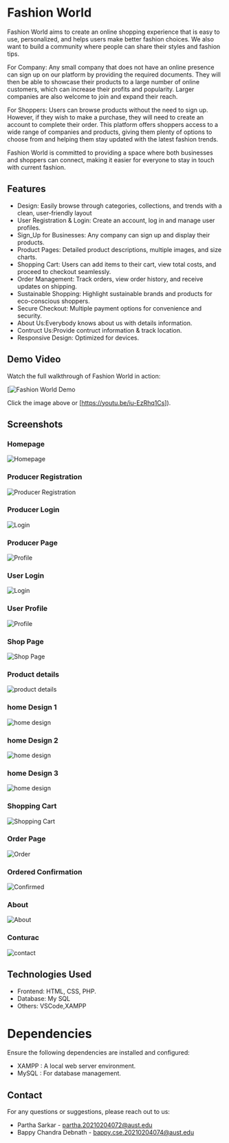   # Fashion World

Fashion World aims to create an online shopping experience that is easy to use, personalized, and helps users make better fashion choices. We also want to build a community where people can share their styles and fashion tips.

For Company: Any small company that does not have an online presence can sign up on our platform by providing the required documents. They will then be able to showcase their products to a large number of online customers, which can increase their profits and popularity. Larger companies are also welcome to join and expand their reach.

For Shoppers: Users can browse products without the need to sign up. However, if they wish to make a purchase, they will need to create an account to complete their order. This platform offers shoppers access to a wide range of companies and products, giving them plenty of options to choose from and helping them stay updated with the latest fashion trends.

Fashion World is committed to providing a space where both businesses and shoppers can connect, making it easier for everyone to stay in touch with current fashion.
## Features

- Design: Easily browse through categories, collections, and trends with a clean, user-friendly layout
- User Registration & Login: Create an account, log in and manage user profiles.
- Sign_Up for Businesses: Any company can sign up and display their products.
- Product Pages: Detailed product descriptions, multiple images, and size charts.
- Shopping Cart: Users can add items to their cart, view total costs, and proceed to checkout seamlessly.
- Order Management: Track orders, view order history, and receive updates on shipping.
- Sustainable Shopping: Highlight sustainable brands and products for eco-conscious shoppers.
- Secure Checkout: Multiple payment options for convenience and security.
- About Us:Everybody knows about us with details information.
- Contruct Us:Provide contruct information & track location.
- Responsive Design: Optimized for devices.

## Demo Video

Watch the full walkthrough of Fashion World in action:

[![Fashion World Demo]()

Click the image above or [https://youtu.be/iu-EzRhq1Cs]).

## Screenshots

### Homepage
![Homepage](https://github.com/bappyBDN/MyProject/blob/main/scPc/Screenshot%202024-09-25%20125327%20-%20Copy%20(2).png)

### Producer Registration
![Producer Registration](https://github.com/bappyBDN/MyProject/blob/main/scPc/Screenshot%202024-09-25%20130621.png)

### Producer Login
![Login](https://github.com/bappyBDN/MyProject/blob/main/scPc/Screenshot%202024-09-25%20130552.png?raw=true)

### Producer Page
![Profile](https://github.com/bappyBDN/MyProject/blob/main/scPc/Screenshot%202024-09-25%20130603.png?raw=true)

### User Login
![Login](https://github.com/bappyBDN/MyProject/blob/main/scPc/Screenshot%202024-09-25%20130315.png?raw=true)

### User Profile
![Profile](https://github.com/bappyBDN/MyProject/blob/main/scPc/Screenshot%202024-09-25%20130334%20-%20Copy%20(2).png?raw=true)

### Shop Page
![Shop Page](https://github.com/bappyBDN/MyProject/blob/main/scPc/Screenshot%202024-09-25%20130438.png?raw=true)

### Product details
![product details ](https://github.com/bappyBDN/MyProject/blob/main/scPc/Screenshot%202024-09-25%20125434%20-%20Copy%20-%20Copy.png?raw=true)

### home Design 1
![home design](https://github.com/bappyBDN/MyProject/blob/main/scPc/Screenshot%202024-09-25%20125413%20-%20Copy%20(2).png?raw=true)

### home Design 2
![home design](https://github.com/bappyBDN/MyProject/blob/main/scPc/Screenshot%202024-09-25%20130108%20-%20Copy%20(2).png?raw=true)

### home Design 3
![home design](https://github.com/bappyBDN/MyProject/blob/main/scPc/Screenshot%202024-09-25%20130215%20-%20Copy%20-%20Copy.png?raw=true)

### Shopping Cart
![Shopping Cart](https://github.com/bappyBDN/MyProject/blob/main/scPc/Screenshot%202024-09-25%20130412%20-%20Copy%20-%20Copy.png?raw=true)

### Order Page
![Order](https://github.com/bappyBDN/MyProject/blob/main/orderpic/Screenshot%202024-09-25%20133947%20-%20Copy.png?raw=true)

###  Ordered Confirmation
![Confirmed](https://github.com/bappyBDN/MyProject/blob/main/orderpic/Screenshot%202024-09-25%20134023.png?raw=true)

### About
![About](https://github.com/bappyBDN/MyProject/blob/main/scPc/Screenshot%202024-09-25%20130459%20-%20Copy%20-%20Copy.png?raw=true)

### Conturac
![contact](https://github.com/bappyBDN/MyProject/blob/main/scPc/Screenshot%202024-09-25%20130520%20-%20Copy.png?raw=true)


## Technologies Used

- Frontend: HTML, CSS, PHP.
- Database: My SQL
- Others: VSCode,XAMPP
  
# Dependencies

Ensure the following dependencies are installed and configured:

- XAMPP : A local web server environment.
- MySQL : For database management.

## Contact

For any questions or suggestions, please reach out to us:

- Partha Sarkar - partha.20210204072@aust.edu
- Bappy Chandra Debnath - bappy.cse.20210204074@aust.edu
